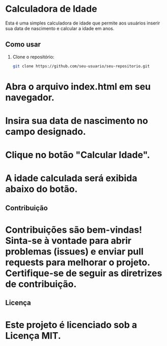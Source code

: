 # Calculadora de Idade

Esta é uma simples calculadora de idade que permite aos usuários inserir sua data de nascimento e calcular a idade em anos.

## Como usar

1. Clone o repositório:

   ```bash
   git clone https://github.com/seu-usuario/seu-repositorio.git
   
# Abra o arquivo index.html em seu navegador.

# Insira sua data de nascimento no campo designado.

# Clique no botão "Calcular Idade".

# A idade calculada será exibida abaixo do botão.

## Contribuição
# Contribuições são bem-vindas! Sinta-se à vontade para abrir problemas (issues) e enviar pull requests para melhorar o projeto. Certifique-se de seguir as diretrizes de contribuição.

## Licença
# Este projeto é licenciado sob a Licença MIT.
